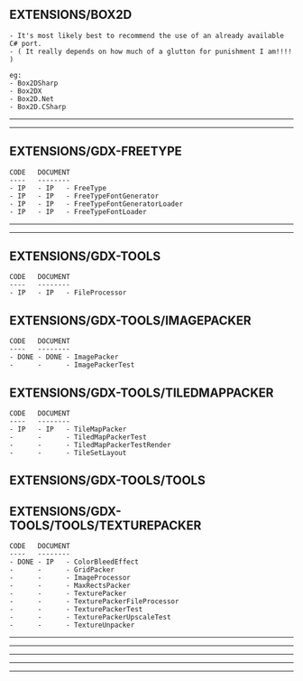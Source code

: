 
EXTENSIONS/BOX2D
----------------

    - It's most likely best to recommend the use of an already available C# port.
    - ( It really depends on how much of a glutton for punishment I am!!!! )

    eg:
    - Box2DSharp
    - Box2DX
    - Box2D.Net
    - Box2D.CSharp

- - - - - - - - - - - - - - - - - - - - - - - - - - - - - - - - - - - - - - - - - -
- - - - - - - - - - - - - - - - - - - - - - - - - - - - - - - - - - - - - - - - - -

EXTENSIONS/GDX-FREETYPE
-----------------------

    CODE   DOCUMENT
    ----   --------
    - IP   - IP   - FreeType
    - IP   - IP   - FreeTypeFontGenerator
    - IP   - IP   - FreeTypeFontGeneratorLoader
    - IP   - IP   - FreeTypeFontLoader

- - - - - - - - - - - - - - - - - - - - - - - - - - - - - - - - - - - - - - - - - -
- - - - - - - - - - - - - - - - - - - - - - - - - - - - - - - - - - - - - - - - - -

EXTENSIONS/GDX-TOOLS
--------------------

    CODE   DOCUMENT
    ----   --------
    - IP   - IP   - FileProcessor

EXTENSIONS/GDX-TOOLS/IMAGEPACKER
--------------------------------

    CODE   DOCUMENT
    ----   --------
    - DONE - DONE - ImagePacker
    -      -      - ImagePackerTest

EXTENSIONS/GDX-TOOLS/TILEDMAPPACKER
-----------------------------------

    CODE   DOCUMENT
    ----   --------
    - IP   - IP   - TileMapPacker
    -      -      - TiledMapPackerTest
    -      -      - TiledMapPackerTestRender
    -      -      - TileSetLayout

EXTENSIONS/GDX-TOOLS/TOOLS
--------------------------

EXTENSIONS/GDX-TOOLS/TOOLS/TEXTUREPACKER
----------------------------------------

    CODE   DOCUMENT
    ----   --------
    - DONE - IP   - ColorBleedEffect
    -      -      - GridPacker
    -      -      - ImageProcessor
    -      -      - MaxRectsPacker
    -      -      - TexturePacker
    -      -      - TexturePackerFileProcessor
    -      -      - TexturePackerTest
    -      -      - TexturePackerUpscaleTest
    -      -      - TextureUnpacker


- - - - - - - - - - - - - - - - - - - - - - - - - - - - - - - - - - - - - - - - - -
- - - - - - - - - - - - - - - - - - - - - - - - - - - - - - - - - - - - - - - - - -
- - - - - - - - - - - - - - - - - - - - - - - - - - - - - - - - - - - - - - - - - -
- - - - - - - - - - - - - - - - - - - - - - - - - - - - - - - - - - - - - - - - - -
- - - - - - - - - - - - - - - - - - - - - - - - - - - - - - - - - - - - - - - - - -

